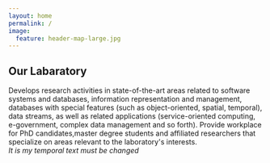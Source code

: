 ```yaml
---
layout: home
permalink: /
image:
  feature: header-map-large.jpg
---
```


<div class="tiles row-fluid">

<div>
  <h2 class="post-title">Our Labaratory</h2>
  <p class="post-excerpt">
  Develops research activities in state-of-the-art areas related to software systems and databases, information representation and management, databases with special features 
  (such as object-oriented, spatial, temporal), 
  data streams, as well as related applications (service-oriented computing,
  e-government, complex data management and so forth). Provide workplace for PhD candidates,master degree students and affiliated researchers that specialize on areas relevant to the laboratory's interests.<br/>
 <i>It is my temporal text must be changed</i>
  </p>
</div><!-- /.tile -->
</div><!-- /.tiles -->
